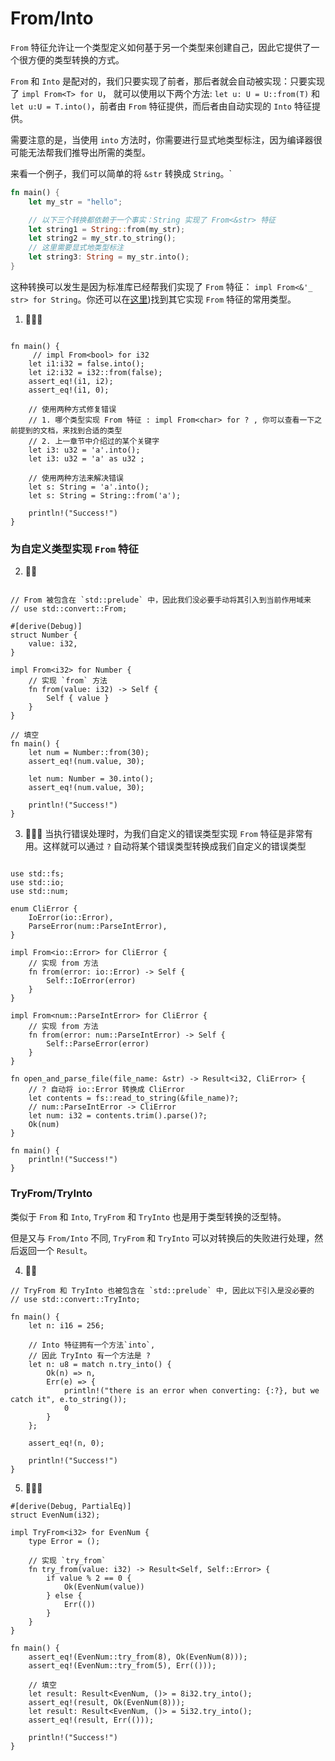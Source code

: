 # From/Into
`From` 特征允许让一个类型定义如何基于另一个类型来创建自己，因此它提供了一个很方便的类型转换的方式。

`From` 和 `Into` 是配对的，我们只要实现了前者，那后者就会自动被实现：只要实现了 `impl From<T> for U`， 就可以使用以下两个方法: `let u: U = U::from(T)` 和 `let u:U = T.into()`，前者由 `From` 特征提供，而后者由自动实现的 `Into` 特征提供。

需要注意的是，当使用 `into` 方法时，你需要进行显式地类型标注，因为编译器很可能无法帮我们推导出所需的类型。


来看一个例子，我们可以简单的将 `&str` 转换成 `String`。` 
```rust
fn main() {
    let my_str = "hello";

    // 以下三个转换都依赖于一个事实：String 实现了 From<&str> 特征
    let string1 = String::from(my_str);
    let string2 = my_str.to_string();
    // 这里需要显式地类型标注
    let string3: String = my_str.into();
}
```

这种转换可以发生是因为标准库已经帮我们实现了 `From` 特征： `impl From<&'_ str> for String`。你还可以在[这里](https://doc.rust-lang.org/stable/std/convert/trait.From.html#implementors))找到其它实现 `From` 特征的常用类型。


1. 🌟🌟🌟
```rust,editable

fn main() {
     // impl From<bool> for i32
    let i1:i32 = false.into();
    let i2:i32 = i32::from(false);  
    assert_eq!(i1, i2);
    assert_eq!(i1, 0);

    // 使用两种方式修复错误
    // 1. 哪个类型实现 From 特征 : impl From<char> for ? , 你可以查看一下之前提到的文档，来找到合适的类型
    // 2. 上一章节中介绍过的某个关键字
    let i3: u32 = 'a'.into();
    let i3: u32 = 'a' as u32 ;

    // 使用两种方法来解决错误
    let s: String = 'a'.into();
    let s: String = String::from('a');

    println!("Success!")
}
```

### 为自定义类型实现 `From` 特征
2. 🌟🌟
```rust,editable

// From 被包含在 `std::prelude` 中，因此我们没必要手动将其引入到当前作用域来
// use std::convert::From;

#[derive(Debug)]
struct Number {
    value: i32,
}

impl From<i32> for Number {
    // 实现 `from` 方法
    fn from(value: i32) -> Self {
        Self { value }
    }
}

// 填空
fn main() {
    let num = Number::from(30);
    assert_eq!(num.value, 30);

    let num: Number = 30.into();
    assert_eq!(num.value, 30);

    println!("Success!")
}
```

3. 🌟🌟🌟 当执行错误处理时，为我们自定义的错误类型实现 `From` 特征是非常有用。这样就可以通过 `?` 自动将某个错误类型转换成我们自定义的错误类型
```rust,editable

use std::fs;
use std::io;
use std::num;

enum CliError {
    IoError(io::Error),
    ParseError(num::ParseIntError),
}

impl From<io::Error> for CliError {
    // 实现 from 方法
    fn from(error: io::Error) -> Self {
        Self::IoError(error)
    }
}

impl From<num::ParseIntError> for CliError {
    // 实现 from 方法
    fn from(error: num::ParseIntError) -> Self {
        Self::ParseError(error)
    }
}

fn open_and_parse_file(file_name: &str) -> Result<i32, CliError> {
    // ? 自动将 io::Error 转换成 CliError
    let contents = fs::read_to_string(&file_name)?;
    // num::ParseIntError -> CliError
    let num: i32 = contents.trim().parse()?;
    Ok(num)
}

fn main() {
    println!("Success!")
}
```


### TryFrom/TryInto
类似于 `From` 和 `Into`, `TryFrom` 和 `TryInto` 也是用于类型转换的泛型特。

但是又与 `From/Into` 不同, `TryFrom` 和 `TryInto` 可以对转换后的失败进行处理，然后返回一个 `Result`。

4. 🌟🌟
```rust,editable
// TryFrom 和 TryInto 也被包含在 `std::prelude` 中, 因此以下引入是没必要的
// use std::convert::TryInto;

fn main() {
    let n: i16 = 256;

    // Into 特征拥有一个方法`into`,
    // 因此 TryInto 有一个方法是 ?
    let n: u8 = match n.try_into() {
        Ok(n) => n,
        Err(e) => {
            println!("there is an error when converting: {:?}, but we catch it", e.to_string());
            0
        }
    };

    assert_eq!(n, 0);

    println!("Success!")
}
```

5. 🌟🌟🌟
```rust,editable
#[derive(Debug, PartialEq)]
struct EvenNum(i32);

impl TryFrom<i32> for EvenNum {
    type Error = ();

    // 实现 `try_from`
    fn try_from(value: i32) -> Result<Self, Self::Error> {
        if value % 2 == 0 {
            Ok(EvenNum(value))
        } else {
            Err(())
        }
    }
}

fn main() {
    assert_eq!(EvenNum::try_from(8), Ok(EvenNum(8)));
    assert_eq!(EvenNum::try_from(5), Err(()));

    // 填空
    let result: Result<EvenNum, ()> = 8i32.try_into();
    assert_eq!(result, Ok(EvenNum(8)));
    let result: Result<EvenNum, ()> = 5i32.try_into();
    assert_eq!(result, Err(()));

    println!("Success!")
}
```